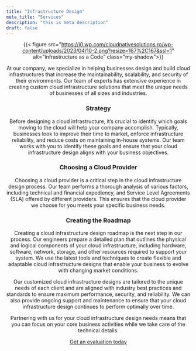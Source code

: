 ```yaml
---
title: "Infrastructure Design"
meta_title: "Services"
description: "this is meta description"
draft: false
---
```


<!-- {{/*  <style>
  .custom-background {
    background: url("https://capable-heliotrope-9af0d7.netlify.app/images/Untitled_design-removebg-preview.png") center center/cover no-repeat;
  }
</style>  */}} -->

<div class="custom-background">

<div style="text-align: center; margin: 0 auto;">

<div class="aos-wrapper" data-aos="fade-up" data-aos-duration="1500">

{{< figure src="https://i0.wp.com/cloudnativesolutions.ro/wp-content/uploads/2023/04/10-2.png?resize=167%2C167&ssl=1" alt="Infrastructure as a Code"  class="my-shadow">}}

At our company, we specialize in helping businesses design and build cloud infrastructures that increase the maintainability, scalability, and security of their environments.
Our team of experts has extensive experience in creating custom cloud infrastructure solutions that meet the unique needs of businesses of all sizes and industries.

</div>

  <div data-aos="fade-up" data-aos-duration="1500">
    <h3>Strategy</h3>
    <p>Before designing a cloud infrastructure, it’s crucial to identify which goals moving to the cloud will help your company accomplish. Typically, businesses look to improve their time to market, enforce infrastructure reliability, and reduce costs on maintaining in-house systems. Our team works with you to identify these goals and ensure that your cloud infrastructure design aligns with your business objectives.</p>
  </div>

  <div data-aos="fade-up" data-aos-duration="1500">
    <h3>Choosing a Cloud Provider</h3>
    <p>Choosing a cloud provider is a critical step in the cloud infrastructure design process. Our team performs a thorough analysis of various factors, including technical and financial expediency, and Service Level Agreements (SLA) offered by different providers. This ensures that the cloud provider we choose for you meets your specific business needs.</p>
  </div>

  <div data-aos="fade-up" data-aos-duration="1500">
    <h3>Creating the Roadmap</h3>
    <p>Creating a cloud infrastructure design roadmap is the next step in our process. Our engineers prepare a detailed plan that outlines the physical and logical components of your cloud infrastructure, including hardware, software, network, storage, and other resources required to support your system. We use the latest tools and techniques to create flexible and adaptable cloud infrastructure designs that enable your business to evolve with changing market conditions.</p>
  </div>

  <div data-aos="fade-up" data-aos-duration="1500">
    <p>Our customized cloud infrastructure designs are tailored to the unique needs of each client and are aligned with industry best practices and standards to ensure maximum performance, security, and reliability. We can also provide ongoing support and maintenance to ensure that your cloud infrastructure design continues to perform optimally over time.</p>

Partnering with us for your cloud infrastructure design needs means that you can focus on your core business activities while we take care of the technical details.

  </div>

<a href="/contact/" class="btn btn-primary my-btn-style" data-aos="fade-up" data-aos-duration="1500">Get an evaluation today</a>

</div>

</div>

</div>

<script src="https://cdn.jsdelivr.net/npm/aos@2.3.4/dist/aos.js"></script>
<script>
  document.addEventListener('DOMContentLoaded', function() {
    AOS.init();
  });
</script>
